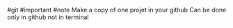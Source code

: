
#git #important #note
Make a copy of one projet in your github
Can be done only in github not in terminal

